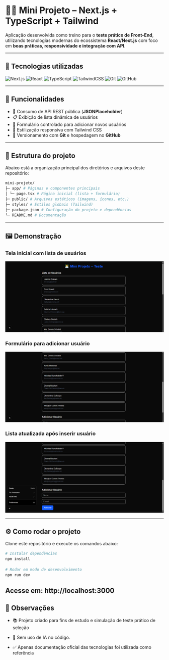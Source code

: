 # 👨‍💻 Mini Projeto – Next.js + TypeScript + Tailwind

Aplicação desenvolvida como treino para o **teste prático de Front-End**, utilizando tecnologias modernas do ecossistema **React/Next.js** com foco em **boas práticas, responsividade e integração com API**.

---

## 🚀 Tecnologias utilizadas
![Next.js](https://img.shields.io/badge/Next.js-000000?style=for-the-badge&logo=nextdotjs&logoColor=white)
![React](https://img.shields.io/badge/React-20232A?style=for-the-badge&logo=react&logoColor=61DAFB)
![TypeScript](https://img.shields.io/badge/TypeScript-3178C6?style=for-the-badge&logo=typescript&logoColor=white)
![TailwindCSS](https://img.shields.io/badge/TailwindCSS-38B2AC?style=for-the-badge&logo=tailwind-css&logoColor=white)
![Git](https://img.shields.io/badge/Git-F05032?style=for-the-badge&logo=git&logoColor=white)
![GitHub](https://img.shields.io/badge/GitHub-181717?style=for-the-badge&logo=github&logoColor=white)

---

## 🎯 Funcionalidades
- 🔗 Consumo de API REST pública (**JSONPlaceholder**)  
- 📋 Exibição de lista dinâmica de usuários  
- 📝 Formulário controlado para adicionar novos usuários  
- 📱 Estilização responsiva com Tailwind CSS  
- 💾 Versionamento com **Git** e hospedagem no **GitHub**  

---

## 📂 Estrutura do projeto

Abaixo está a organização principal dos diretórios e arquivos deste repositório:


```sh
mini-projeto/
├─ app/ # Páginas e componentes principais
│ └─ page.tsx # Página inicial (lista + formulário)
├─ public/ # Arquivos estáticos (imagens, ícones, etc.)
├─ styles/ # Estilos globais (Tailwind)
├─ package.json # Configuração do projeto e dependências
└─ README.md # Documentação
```
---

## 🖼️ Demonstração

### Tela inicial com lista de usuários
<img src="./public/Capturar01.PNG" alt="Print da tela inicial" width="700"/>

### Formulário para adicionar usuário
<img src="./public/Capturar02.PNG" alt="Print do formulário" width="700"/>

### Lista atualizada após inserir usuário
<img src="./public/Capturar03.PNG" alt="Print da lista atualizada" width="700"/>

---

## ⚙️ Como rodar o projeto
Clone este repositório e execute os comandos abaixo:

```sh
# Instalar dependências
npm install

# Rodar em modo de desenvolvimento
npm run dev
```
## Acesse em: http://localhost:3000


## 📌 Observações

- 📚 Projeto criado para fins de estudo e simulação de teste prático de seleção

- 🤖 Sem uso de IA no código.

- ✅ Apenas documentação oficial das tecnologias foi utilizada como referência